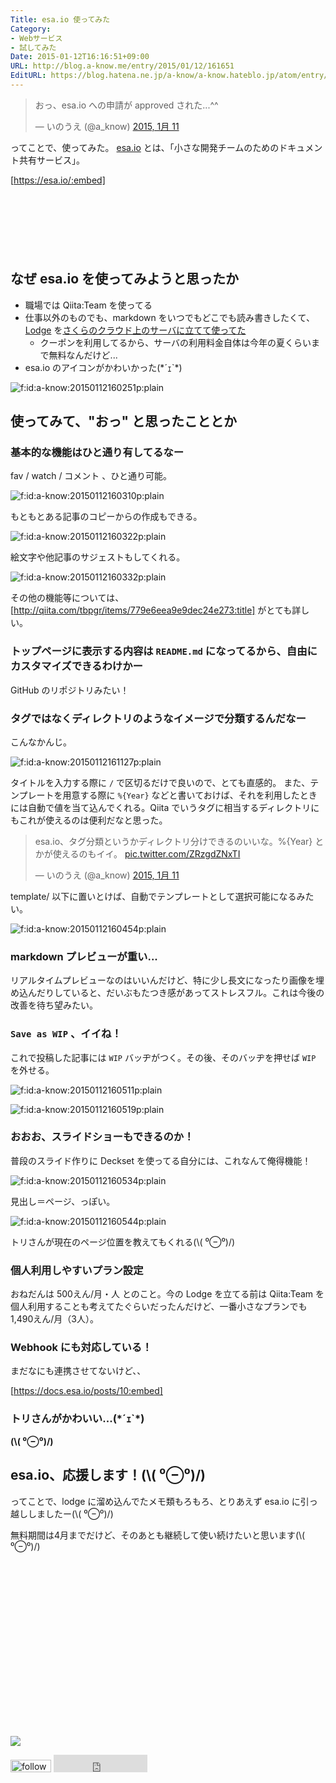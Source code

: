 ```yaml
---
Title: esa.io 使ってみた
Category:
- Webサービス
- 試してみた
Date: 2015-01-12T16:16:51+09:00
URL: http://blog.a-know.me/entry/2015/01/12/161651
EditURL: https://blog.hatena.ne.jp/a-know/a-know.hateblo.jp/atom/entry/8454420450080023084
---
```


<blockquote class="twitter-tweet" lang="ja"><p>おっ、esa.io への申請が approved された...^^</p>&mdash; いのうえ (@a_know) <a href="https://twitter.com/a_know/status/554412601648484352">2015, 1月 11</a></blockquote>
<script async src="//platform.twitter.com/widgets.js" charset="utf-8"></script>

ってことで、使ってみた。
[esa.io](https://esa.io/) とは、「小さな開発チームのためのドキュメント共有サービス」。


[https://esa.io/:embed]


<!-- more -->

<script async src="//pagead2.googlesyndication.com/pagead/js/adsbygoogle.js"></script>
<!-- article-top -->
<ins class="adsbygoogle"
     style="display:inline-block;width:728px;height:90px"
     data-ad-client="ca-pub-3463034538369189"
     data-ad-slot="8367620130"></ins>
<script>
(adsbygoogle = window.adsbygoogle || []).push({});
</script>


## なぜ esa.io を使ってみようと思ったか
* 職場では Qiita:Team を使ってる
* 仕事以外のものでも、markdown をいつでもどこでも読み書きしたくて、[Lodge](https://github.com/lodge/lodge) を[さくらのクラウド上のサーバに立てて使ってた](http://blog.a-know.me/entry/2014/09/14/124323)
    * クーポンを利用してるから、サーバの利用料金自体は今年の夏くらいまで無料なんだけど...
* esa.io のアイコンがかわいかった(\*´ｪ`*)

<p><span itemscope itemtype="http://schema.org/Photograph"><img src="http://cdn-ak.f.st-hatena.com/images/fotolife/a/a-know/20150112/20150112160251.png" alt="f:id:a-know:20150112160251p:plain" title="f:id:a-know:20150112160251p:plain" class="hatena-fotolife" itemprop="image"></span></p>


## 使ってみて、"おっ" と思ったこととか
### 基本的な機能はひと通り有してるなー
fav / watch / コメント 、ひと通り可能。

<p><span itemscope itemtype="http://schema.org/Photograph"><img src="http://cdn-ak.f.st-hatena.com/images/fotolife/a/a-know/20150112/20150112160310.png" alt="f:id:a-know:20150112160310p:plain" title="f:id:a-know:20150112160310p:plain" class="hatena-fotolife" itemprop="image"></span></p>


もともとある記事のコピーからの作成もできる。

<p><span itemscope itemtype="http://schema.org/Photograph"><img src="http://cdn-ak.f.st-hatena.com/images/fotolife/a/a-know/20150112/20150112160322.png" alt="f:id:a-know:20150112160322p:plain" title="f:id:a-know:20150112160322p:plain" class="hatena-fotolife" itemprop="image"></span></p>


絵文字や他記事のサジェストもしてくれる。

<p><span itemscope itemtype="http://schema.org/Photograph"><img src="http://cdn-ak.f.st-hatena.com/images/fotolife/a/a-know/20150112/20150112160332.png" alt="f:id:a-know:20150112160332p:plain" title="f:id:a-know:20150112160332p:plain" class="hatena-fotolife" itemprop="image"></span></p>


その他の機能等については、[http://qiita.com/tbpgr/items/779e6eea9e9dec24e273:title] がとても詳しい。


###  トップページに表示する内容は `README.md` になってるから、自由にカスタマイズできるわけかー

GitHub のリポジトリみたい！

### タグではなくディレクトリのようなイメージで分類するんだなー
こんなかんじ。

<p><span itemscope itemtype="http://schema.org/Photograph"><img src="http://cdn-ak.f.st-hatena.com/images/fotolife/a/a-know/20150112/20150112161127.png" alt="f:id:a-know:20150112161127p:plain" title="f:id:a-know:20150112161127p:plain" class="hatena-fotolife" itemprop="image"></span></p>




タイトルを入力する際に `/` で区切るだけで良いので、とても直感的。
また、テンプレートを用意する際に `%{Year}` などと書いておけば、それを利用したときには自動で値を当て込んでくれる。Qiita でいうタグに相当するディレクトリにもこれが使えるのは便利だなと思った。

<blockquote class="twitter-tweet" lang="ja"><p>esa.io、タグ分類というかディレクトリ分けできるのいいな。%{Year} とかが使えるのもイイ。 <a href="http://t.co/ZRzgdZNxTI">pic.twitter.com/ZRzgdZNxTI</a></p>&mdash; いのうえ (@a_know) <a href="https://twitter.com/a_know/status/554417128510484480">2015, 1月 11</a></blockquote>
<script async src="//platform.twitter.com/widgets.js" charset="utf-8"></script>

template/ 以下に置いとけば、自動でテンプレートとして選択可能になるみたい。

<p><span itemscope itemtype="http://schema.org/Photograph"><img src="http://cdn-ak.f.st-hatena.com/images/fotolife/a/a-know/20150112/20150112160454.png" alt="f:id:a-know:20150112160454p:plain" title="f:id:a-know:20150112160454p:plain" class="hatena-fotolife" itemprop="image"></span></p>



### markdown プレビューが重い...
リアルタイムプレビューなのはいいんだけど、特に少し長文になったり画像を埋め込んだりしていると、だいぶもたつき感があってストレスフル。これは今後の改善を待ち望みたい。


### `Save as WIP` 、イイね！
これで投稿した記事には `WIP` バッヂがつく。その後、そのバッヂを押せば `WIP` を外せる。

<p><span itemscope itemtype="http://schema.org/Photograph"><img src="http://cdn-ak.f.st-hatena.com/images/fotolife/a/a-know/20150112/20150112160511.png" alt="f:id:a-know:20150112160511p:plain" title="f:id:a-know:20150112160511p:plain" class="hatena-fotolife" itemprop="image"></span></p>


<p><span itemscope itemtype="http://schema.org/Photograph"><img src="http://cdn-ak.f.st-hatena.com/images/fotolife/a/a-know/20150112/20150112160519.png" alt="f:id:a-know:20150112160519p:plain" title="f:id:a-know:20150112160519p:plain" class="hatena-fotolife" itemprop="image"></span></p>


### おおお、スライドショーもできるのか！
普段のスライド作りに Deckset を使ってる自分には、これなんて俺得機能！

<p><span itemscope itemtype="http://schema.org/Photograph"><img src="http://cdn-ak.f.st-hatena.com/images/fotolife/a/a-know/20150112/20150112160534.png" alt="f:id:a-know:20150112160534p:plain" title="f:id:a-know:20150112160534p:plain" class="hatena-fotolife" itemprop="image"></span></p>


見出し＝ページ、っぽい。

<p><span itemscope itemtype="http://schema.org/Photograph"><img src="http://cdn-ak.f.st-hatena.com/images/fotolife/a/a-know/20150112/20150112160544.png" alt="f:id:a-know:20150112160544p:plain" title="f:id:a-know:20150112160544p:plain" class="hatena-fotolife" itemprop="image"></span></p>


トリさんが現在のページ位置を教えてもくれる(\\( ⁰⊖⁰)/)


### 個人利用しやすいプラン設定
おねだんは 500えん/月・人 とのこと。今の Lodge を立てる前は Qiita:Team を個人利用することも考えてたぐらいだったんだけど、一番小さなプランでも 1,490えん/月（3人）。


### Webhook にも対応している！
まだなにも連携させてないけど、、



[https://docs.esa.io/posts/10:embed]



### トリさんがかわいい...(\*´ｪ`*)
<b>(\\( ⁰⊖⁰)/)</b>

## esa.io、応援します！(\\( ⁰⊖⁰)/)
ってことで、lodge に溜め込んでたメモ類もろもろ、とりあえず esa.io に引っ越ししましたー(\\( ⁰⊖⁰)/)

無料期間は4月までだけど、そのあとも継続して使い続けたいと思います(\\( ⁰⊖⁰)/)


<div>
<br>
<script async src="//pagead2.googlesyndication.com/pagead/js/adsbygoogle.js"></script>
<!-- article-bottom2 -->
<ins class="adsbygoogle"
     style="display:inline-block;width:300px;height:250px"
     data-ad-client="ca-pub-3463034538369189"
     data-ad-slot="5274552934"></ins>
<script>
(adsbygoogle = window.adsbygoogle || []).push({});
</script>

<a href="http://bit.ly/grassgraph" target='blank' rel="nofollow"><img src="https://cdn-ak.f.st-hatena.com/images/fotolife/a/a-know/20170405/20170405220342.png"></a>
<br>
</div>

<div>
<a href='http://cloud.feedly.com/#subscription%2Ffeed%2Fhttp%3A%2F%2Fblog.a-know.me%2Ffeed'  target='blank'><img id='feedlyFollow' src='http://s3.feedly.com/img/follows/feedly-follow-rectangle-volume-small_2x.png' alt='follow us in feedly' width='65' height='20'></a>



<iframe src="http://blog.hatena.ne.jp/a-know/a-know.hateblo.jp/subscribe/iframe" allowtransparency="true" frameborder="0" scrolling="no" width="150" height="28"></iframe>
</div>
